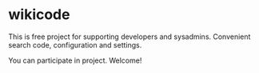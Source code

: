wikicode
========

This is free project for supporting developers and sysadmins. Convenient search code, configuration and settings.

You can participate in project. Welcome!